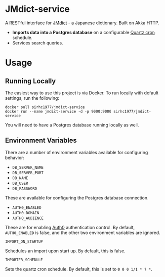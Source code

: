 # JMdict-service

A RESTful interface for [JMdict](https://www.edrdg.org/jmdict/j_jmdict.html) - a Japanese dictionary. Built on Akka HTTP.

* **Imports data into a Postgres database** on a configurable [Quartz cron](http://www.quartz-scheduler.org/documentation/quartz-2.3.0/tutorials/crontrigger.html) schedule.
* Services search queries.

# Usage
## Running Locally
The easiest way to use this project is via Docker. To run locally with default settings, run the following:
```
docker pull sirhc1977/jmdict-service
docker run --name jmdict-service -d -p 9000:9000 sirhc1977/jmdict-service
```

You will need to have a Postgres database running locally as well.

## Environment Variables

There are a number of environment variables available for configuring behavior:

* `DB_SERVER_NAME`
* `DB_SERVER_PORT`
* `DB_NAME`
* `DB_USER`
* `DB_PASSWORD`

These are available for configuring the Postgres database connection.

* `AUTH0_ENABLED`
* `AUTH0_DOMAIN`
* `AUTH0_AUDIENCE`

These are for enabling [Auth0](https://auth0.com) authentication control. By default, `AUTH0_ENABLED` is false, and the 
other two environment variables are ignored.

`IMPORT_ON_STARTUP`

Schedules an import upon start up. By default, this is false.

`IMPORTER_SCHEDULE`

Sets the quartz cron schedule. By default, this is set to `0 0 0 1/1 * ? *`.

